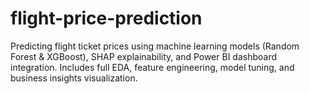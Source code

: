 # flight-price-prediction
Predicting flight ticket prices using machine learning models (Random Forest &amp; XGBoost), SHAP explainability, and Power BI dashboard integration. Includes full EDA, feature engineering, model tuning, and business insights visualization.
